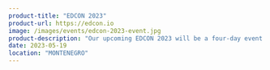 ```yaml
---
product-title: "EDCON 2023"
product-url: https://edcon.io
image: /images/events/edcon-2023-event.jpg
product-description: "Our upcoming EDCON 2023 will be a four-day event taking place in Vienna, Austria. It will bring together experts from the Ethereum space to discuss the latest developments and trends in Ethereum technology"
date: 2023-05-19
location: "MONTENEGRO"
---
```

